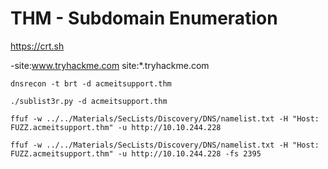 # THM - Subdomain Enumeration

https://crt.sh

-site:www.tryhackme.com  site:*.tryhackme.com

```shell
dnsrecon -t brt -d acmeitsupport.thm

./sublist3r.py -d acmeitsupport.thm

ffuf -w ../../Materials/SecLists/Discovery/DNS/namelist.txt -H "Host: FUZZ.acmeitsupport.thm" -u http://10.10.244.228

ffuf -w ../../Materials/SecLists/Discovery/DNS/namelist.txt -H "Host: FUZZ.acmeitsupport.thm" -u http://10.10.244.228 -fs 2395
```






